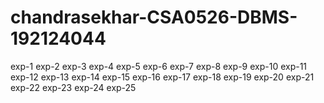 # chandrasekhar-CSA0526-DBMS-192124044
exp-1
exp-2
exp-3
exp-4
exp-5
exp-6
exp-7
exp-8
exp-9
exp-10
exp-11
exp-12
exp-13
exp-14
exp-15
exp-16
exp-17
exp-18
exp-19
exp-20
exp-21
exp-22
exp-23
exp-24
exp-25
